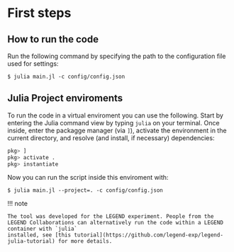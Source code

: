 # First steps

## How to run the code
Run the following command by specifying the path to the configuration file used for settings:

```
$ julia main.jl -c config/config.json
```

## Julia Project enviroments
To run the code in a virtual enviroment you can use the following.
Start by entering the Julia command view by typing `julia` on your terminal.
Once inside, enter the packagge manager (via `]`), activate the environment in the current directory, and resolve (and install, if necessary) dependencies:
```julia
pkg> ] 
pkg> activate .
pkg> instantiate
```
Now you can run the script inside this enviroment with:

```
$ julia main.jl --project=. -c config/config.json
```

!!! note

    The tool was developed for the LEGEND experiment. People from the LEGEND Collaborations can alternatively run the code within a LEGEND container with `julia`
    installed, see [this tutorial](https://github.com/legend-exp/legend-julia-tutorial) for more details.
    